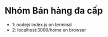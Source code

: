 # Nhóm Bán hàng đa cấp
<ul> 
  <li>
     1: nodejs index.js on terminal <br/>
  </li>
  <li>
     2: localhost:3000/home on browser
  </li>
</ul>
